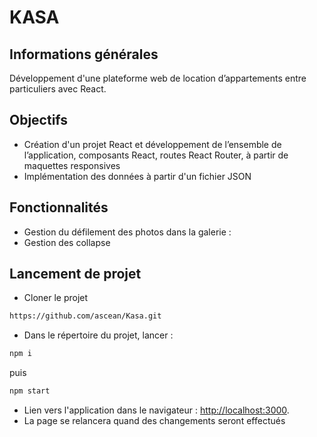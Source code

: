 # KASA

## Informations générales

Développement d'une plateforme web de location d’appartements entre particuliers avec React.

## Objectifs

- Création d'un projet React et développement de l’ensemble de l’application, composants React, routes React Router, à partir de maquettes responsives
- Implémentation des données à partir d'un fichier JSON

## Fonctionnalités

- Gestion du défilement des photos dans la galerie  :
- Gestion des collapse

## Lancement de projet

- Cloner le projet
```bash
https://github.com/ascean/Kasa.git
```

- Dans le répertoire du projet, lancer : 

```bash
npm i
```
puis 

```bash
npm start
```

- Lien vers l'application dans le navigateur : [http://localhost:3000](http://localhost:3000).
- La page se relancera quand des changements seront effectués
